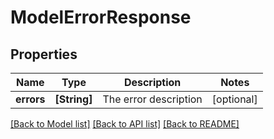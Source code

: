 # ModelErrorResponse

## Properties
Name | Type | Description | Notes
------------ | ------------- | ------------- | -------------
**errors** | **[String]** | The error description | [optional] 

[[Back to Model list]](../README.md#documentation-for-models) [[Back to API list]](../README.md#documentation-for-api-endpoints) [[Back to README]](../README.md)


